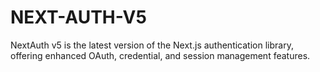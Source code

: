 # NEXT-AUTH-V5
NextAuth v5 is the latest version of the Next.js authentication library, offering enhanced OAuth, credential, and session management features.
